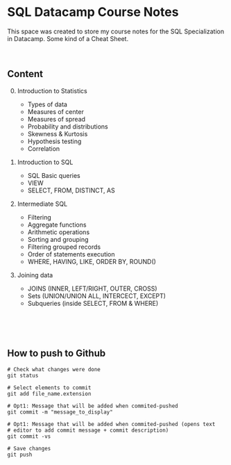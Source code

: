 # SQL Datacamp Course Notes

This space was created to store my course notes for the SQL Specialization in 
Datacamp. Some kind of a Cheat Sheet.

<br />

## Content
0. Introduction to Statistics
    * Types of data
    * Measures of center
    * Measures of spread
    * Probability and distributions
    * Skewness & Kurtosis
    * Hypothesis testing
    * Correlation

1. Introduction to SQL
    * SQL Basic queries
    * VIEW
    * SELECT, FROM, DISTINCT, AS

2. Intermediate SQL
    * Filtering
    * Aggregate functions
    * Arithmetic operations
    * Sorting and grouping
    * Filtering grouped records
    * Order of statements execution
    * WHERE, HAVING, LIKE, ORDER BY, ROUND()

3. Joining data
    * JOINS (INNER, LEFT/RIGHT, OUTER, CROSS)
    * Sets (UNION/UNION ALL, INTERCECT, EXCEPT)
    * Subqueries (inside SELECT, FROM & WHERE)

<br />
<br />
<br />

## How to push to Github
```
# Check what changes were done
git status

# Select elements to commit
git add file_name.extension

# Opt1: Message that will be added when commited-pushed
git commit -m "message_to_display"

# Opt1: Message that will be added when commited-pushed (opens text 
# editor to add commit message + commit description) 
git commit -vs

# Save changes
git push
```

